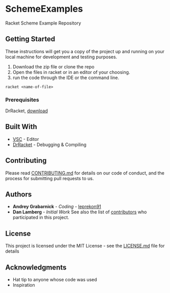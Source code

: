 # SchemeExamples

Racket Scheme Example Repository

## Getting Started

These instructions will get you a copy of the project up and running on your local machine for development and testing purposes. 

1. Download the zip file or clone the repo
2. Open the files in racket or in an editor of your choosing.
3. run the code through the IDE or the command line.
```
racket <name-of-file>
```

### Prerequisites
DrRacket, [download](https://racket-lang.org/download/)


## Built With
* [VSC](https://code.visualstudio.com/) - Editor
* [DrRacket](https://racket-lang.org) - Debugging & Compiling


## Contributing

Please read [CONTRIBUTING.md](CONTRIBUTING.md) for details on our code of conduct, and the process for submitting pull requests to us.

## Authors

* **Andrey Grabarnick** - *Coding* - [leprekon91](https://github.com/leprekon91)
* **Dan Lamberg** - *Initial Work*
See also the list of [contributors](Contributers.md) who participated in this project.

## License

This project is licensed under the MIT License - see the [LICENSE.md](LICENSE.md) file for details

## Acknowledgments

* Hat tip to anyone whose code was used
* Inspiration
